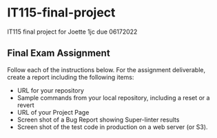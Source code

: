 # IT115-final-project
IT115 final project for Joette 1jc due 06172022

## Final Exam Assignment
Follow each of the instructions below. For the assignment deliverable, create a report including the following items:

- URL for your repository
- Sample commands from your local repository, including a reset or a revert
- URL of your Project Page
- Screen shot of a Bug Report showing Super-linter results
- Screen shot of the test code in production on a web server (or S3). 
